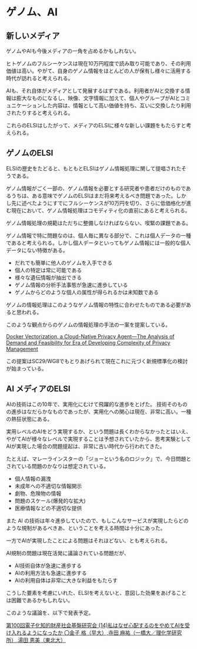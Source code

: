 # ゲノム、AI
## 新しいメディア

ゲノムやAIも今後メディアの一角を占めるかもしれない。

ヒトゲノムのフルシーケンスは現在10万円程度で読み取り可能であり、その利用価値は高い。やがて、自身のゲノム情報をほとんどの人が保有し様々に活用する時代が訪れると考えられる。

AIも、それ自体がメディアとして発展するはずである。利用者がAIと交換する情報は膨大なものになるし、映像、文字情報に加えて、個人やグループがAIとコミュニケーションした内容は、情報として高い価値を持ち、互いに交換したり利用されたりすると考えられる。

これらのELSIはしたがって、メディアのELSIに様々な新しい課題をもたらすと考えられる。

## ゲノムのELSI

ELSIの歴史をたどると、もともとELSIはゲノム情報処理に関して提唱されたそうである。

ゲノム情報がごく一部の、ゲノム情報を必要とする研究者や患者だけのものであるうちは、ある意味でゲノムのELSIはまだ将来考えるべき問題であった。しかし先に述べたようにすでにフルシーケンスが10万円を切り、さらに低価格化が進む現在において、ゲノム情報処理はコモディティ化の直前にあると考えられる。

ゲノム情報処理の規範はただちに整備しなければならない、喫緊の課題である。

ゲノム情報で特に問題なのは、個人毎に異なる部分で、これは個人データの一種であると考えられる。しかし個人データといってもゲノム情報には一般的な個人データにない特徴がある。

 - だれでも簡単に他人のゲノムを入手できる
 - 個人の特定は常に可能である
 - 様々な遺伝情報が抽出できる
 - ゲノム情報の分析手法事態が急速に進歩している
 - ゲノムからどのような個人の属性が得られるかは未知数である

ゲノムの情報処理はこのようなゲノム情報の特性に合わせたものである必要があると思われる。

このような観点からのゲノムの情報処理の手法の一案を提案している。

[Docker Vectorization, a Cloud-Native Privacy Agent—The Analysis of Demand and Feasibility for Era of Developing Complexity of Privacy Management](https://www.mdpi.com/2076-3417/13/5/3235)

この提案はSC29/WG8でもとりあげられて現在これに元づく新規標準化の検討が始まっている。



## AI メディアのELSI

AIの技術はこの10年で、実用化にむけて飛躍的な進歩をとげた。
技術そのものの進歩はなだらかなものであったが、実用化への関心は現在、非常に高い。一種の熱狂状態にある。

実用レベルのAIをどう実現するか、という問題は長くわからなかったとはいえ、やがてAIが様々なレベルで実現することは予想されていたから、思考実験としてAIが実現した場合の問題提起は、非常に古い時代から行われてきた。

たとえば、マレーラインスターの「ジョーという名のロジック」で、今日問題とされている問題のかなりは想定されている。

- 個人情報の漏洩
- 未成年への不適切な情報開示
- 劇物、危険物の情報
- 問題のスケール(爆発的な拡大)
- 医療情報などの不適切な提供

また AI の技術は年々進歩していたので、もしこんなサービスが実現したらどのような規制があるべきあ、ということを考える時間は十分にあった。

一方でAIが実現したことによる問題はそれほどない、とも考えられる。

AI規制の問題は現在活発に議論されている問題だが、

- AI技術自体が急速に進歩する
- AIの利用方法も急速に進歩する
- AIの利用自体は非常に大きな利益をもたらす

こうした要素を考慮にいれた、ELSIを考えないと、意図した効果をあげることは困難であるかもしれない。

このような議論を、以下で発表予定。

[第100回電子化知的財産社会基盤研究会
(14)私はなぜ心配するのをやめてAIを受け入れるようになったか
〇金子 格（早大）,寺田 麻祐（一橋大／理化学研究所）,湯田 恵美（東北大）](https://www.ipsj.or.jp/kenkyukai/event/eip100.html)
